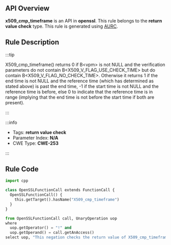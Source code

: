 ---
---


## API Overview
**x509_cmp_timeframe** is an API in **openssl**. This rule belongs to the **return value check** type. This rule is generated using [AURC](../../tools/AURC).
## Rule Description

:::tip

X509_cmp_timeframe() returns 0 if B\<vpm\> is not NULL and the verification parameters do not contain B\<X509_V_FLAG_USE_CHECK_TIME\> but do contain B\<X509_V_FLAG_NO_CHECK_TIME\>. Otherwise it returns 1 if the end time is not NULL and the reference time (which has determined as stated above) is past the end time, -1 if the start time is not NULL and the reference time is before, else 0 to indicate that the reference time is in range (implying that the end time is not before the start time if both are present).

:::

:::info

- Tags: **return value check**
- Parameter Index: **N/A**
- CWE Type: **CWE-253**

:::

## Rule Code
```python
import cpp

class OpenSSLFunctionCall extends FunctionCall {
  OpenSSLFunctionCall() {
    this.getTarget().hasName("X509_cmp_timeframe")
  }
}

from OpenSSLFunctionCall call, UnaryOperation uop
where
  uop.getOperator() = "!" and
  uop.getOperand() = call.getAnAccess()
select uop, "This negation checks the return value of X509_cmp_timeframe."
```